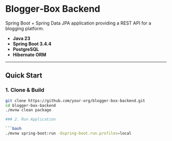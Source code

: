 # Blogger‑Box Backend

Spring Boot + Spring Data JPA application providing a REST API for a blogging platform.

- **Java 23**  
- **Spring Boot 3.4.4**  
- **PostgreSQL**  
- **Hibernate ORM**  

---

## Quick Start

### 1. Clone & Build

```bash
git clone https://github.com/your-org/blogger-box-backend.git
cd blogger-box-backend
./mvnw clean package

### 2. Run Application

```bash
./mvnw spring-boot:run -Dspring-boot.run.profiles=local
